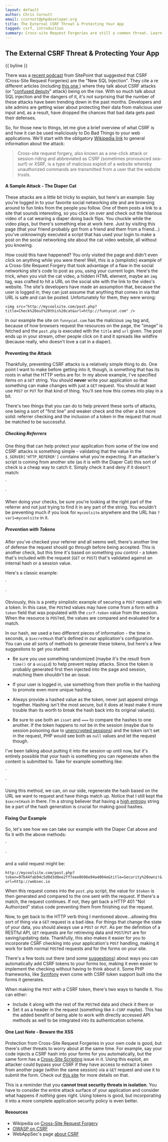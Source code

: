 ```yaml
---
layout: default
author: Chris Cornutt
email: ccornutt@phpdeveloper.org
title: The External CSRF Threat & Protecting Your App
tagged: csrf, introduction
summary: Cross-site Request Forgeries are still a common threat. Learn how to protect your app from this pesky issue.
---
```


The External CSRF Threat & Protecting Your App
--------------

{{ byline }}

There was a [recent podcast](http://www.sitepoint.com/podcast-185-csrf-is-the-new-sql-injection/)
from SitePoint that suggested that CSRF (Cross-Site Request Forgeries) are the "New SQL Injection".
They cite a re different articles (including [this one ](http://thenextweb.com/insider/2012/10/22/hackers-have-a-new-favorite-attack-vector-cross-site-scripting-up-69/)) where they talk about CSRF attacks (or "[confused deputy](http://en.wikipedia.org/wiki/Confused_Deputy)" attack) being on the rise. With so much talk about SQL injection 
and the dangers of it, it's not surprising that the number of these attacks have been trending 
down in the past months. Developers and site admins are getting wiser about protecting their 
data from malicious user input and, as a result, have dropped the chances that bad data gets 
past their defenses. 

So, for those new to things, let me give a brief overview of what CSRF is and how it can
be used maliciously to Do Bad Things to your web applications. We'll start with the obligatory
[Wikipedia link](http://en.wikipedia.org/wiki/Cross-site_request_forgery) to general information 
about the attack:

> Cross-site request forgery, also known as a one-click attack or session riding and 
> abbreviated as CSRF (sometimes pronounced sea-surf) or XSRF, is a type of malicious 
> exploit of a website whereby unauthorized commands are transmitted from a user that 
> the website trusts.

#### A Sample Attack - The Diaper Cat

These attacks are a little bit tricky to explain, but here's an example: Say you're logged
in to your favorite social networking site and are browsing around to fun links from the
people you follow. One of them posts a link to a site that sounds interesting, so you 
click on over and check out the hilarious video of a cat wearing a diaper doing back flips.
You chuckle while the video plays, but there's something else at work here. Just by visiting
this page (that your friend probably got from a friend and them from a friend...) you've
unknowingly executed a script that has used your login to make a post on the social networking
site about the cat video website, all without you knowing.

How could this have happened? You only visited the page and didn't even click on anything
while you were there! Well, this is a (simplistic) example of a Cross-Site Request Forgery
that took advantage of a flaw in the social networking site's code to post as you, using
your current login. Here's the trick, when you visit the cat video, a hidden HTML element,
maybe an `img` tag, was crafted to hit a URL on the social site with the link to the video's
website. The site's developers have made an assumption that, because the user is logged in,
they can just assume that anything that comes in via that URL is safe and can be posted.
Unfortunately for them, they were wrong:

`
<img src="http://mycoolsite.com/post.php?title=Check%20out%20this%20cat&url=http://funnycat.com" />
`

In our example the site on `funnycat.com` has the malicious `img` tag and, because of how
browsers request the resources on the page, the "image" is fetched and the `post.php` is
executed with the `title` and `url` given. The post ends up in your stream, other people
click on it and it spreads like wildfire (because really, who doesn't love a cat in a diaper).

#### Preventing the Attack

Thankfully, preventing CSRF attacks is a relatively simple thing to do. One point I want
to make before getting into it, though, is something that has its roots in what the HTTP
verbs are for. In my above example, I've specified items on a `GET` string. You should **never**
write your application so that something can make changes with just a `GET` request. You 
should at least use `POST` or `PUT` for that kind of thing. You'll see how this comes into 
play in a bit.

There's two things that you can do to help prevent these sorts of attacks, one being a sort
of "first line" and weaker check and the other a bit more solid: referrer checking and the
inclusion of a token in the request that must be matched to be successful.

##### Checking Referrers

One thing that can help protect your application from some of the low end CSRF attacks is 
something simple - validating that the value in the `$_SERVER['HTTP_REFERER']` comtains what
you're expecting. If an attacker's script is coming from another site (as it is with the Diaper
Cat) this sort of check is a cheap way to catch it. Simply check it and deny if it doesn't match:

`
<?php
$referer = $_SERVER['HTTP_REFER'];
if (preg_match('/^http:\/\/mycoolsite\.com/') == false) {
    header('HTTP/1.0 401 Unauthorized');
}
?>
`

When doing your checks, be sure you're looking at the right part of the referrer and not
just trying to find it in any part of the string. You wouldn't be preventing much if you
look for `mycoolsite` anywhere and the URL has `?var1=mycoolsite` in it.

##### Prevention with Tokens

After you've checked your referrer and all seems well, there's another line of defense 
the request should go through before being accepted. This is another check, but this time
it's based on something you control - a token that's included with the request (`GET` or 
`POST`) that's validated against an internal hash or a session value.

Here's a classic example:

`
<?php
$_SESSION['csrf-token'] = sha1(time().$secretHash);

if (isset($_POST['submit'])) {
    // check the token
    if (isset($_POST['token']) && $_POST['token'] === $_SESSION['csrf-token']) {
        return true;
    } else {
        return false;
    }
}
?>
`

Obviously, this is a pretty simplistic example of securing a `POST` request with a token.
In this case, the `POST`ed values may have come from a form with a `token` field that was
populated with the `csrf-token` value from the session. When the resource is `POST`ed,
the values are compared and evaluated for a match.

In our hash, we used a two different pieces of information - the time in seconds, a `$secretHash`
that's defined in our application's configuration. You can use all sorts of methods to generate
these tokens, but here's a few suggestions to get you started:

- Be sure you use something randomized (maybe it's the result from `time()` or a `uniqid`)
  to help prevent replay attacks. Since the token is probably generated first then injected 
  into the page and session, matching them shouldn't be an issue.

- If your user is logged in, use something from their profile in the hashing to promote 
  even more unique hashing.

- Always provide a hashed value as the token, never just append strings together. Hashing 
  isn't the most secure, but it does at least make it more trouble than its worth to
  break the hash back into its original value(s).

- Be sure to use both an `isset` and `===` to compare the hashes to one another. If the
  token happens to not be in the session (maybe due to session poisoning due to 
  [unencrypted sessions](/2012/09/10/Encrypted-Sessions-with-PHP.html)) and the token
  isn't set in the request, PHP would see both as `null` values and let the request though.

I've been talking about putting it into the session up until now, but it's entirely possible
that your hash is something you can regenerate when the content is submitted to. Take for
example something like:

`
<?php
if ($_SERVER['HTTP_METHOD'] == 'GET') {
    $token = sha1($_SERVER['SCRIPT_FILENAME'].'|'.$secretHash.'|'.implode('|',$_GET));
    if (isset($_GET['token']) && $_GET['token'] === $token) {
        return true;
    } else {
        return false;
    }
}
?>
`

Using this method, we can, on our side, regenerate the hash based on the URL we want to
request and have things match up. Notice that I still kept the `$secretHash` in there. 
I'm a strong believer that having a [high entropy](http://en.wikipedia.org/wiki/Entropy_(information_theory))
string be a part of the hash generation is crucial for making good hashes.

#### Fixing Our Example

So, let's see how we can take our example with the Diaper Cat above and fix it with the 
above methods:

`
<?php
// this is on the uber cool social networking site, in post.php
if (isset($_GET['token'])) {
    $token = sha1($_SERVER['SCRIPT_FILENAME'].'|'.$secretHash.'|'.implode('|',$_GET));
    return ($token === $_GET['token']) ? true : false;
} else {
    header('HTTP/1.0 401 Unauthorized');
}
?>
`

and a valid request might be: 

`http://mycoolsite.com/post.php?token=97b44fab94c5d0d3d0ee2ff7eee0b96e94a4004e&title=Security%20ownz!&url=http://websec.io`

When this request comes into the `post.php` script, the value for `$token` is then generated
and compared to the one sent with the request. If there's a match, the request continues. If
not, they get back a HTTP 401 "Not Authorized" status code preventing them from finishing out
the request.

Now, to get back to the HTTP verb thing I mentioned above...allowing this sort of thing 
via a `GET` request is a bad idea. For things that change the state of your data, you should 
always use a `POST` or `PUT`. As per the definition of a RESTful API, `GET` requests are for
retrieving data and `POST`/`PUT` are for saving/updating data. Thankfully, this also makes
it easier for you to incorporate CSRF checking into your application's `POST` handling, making
it work for both normal `POST`ed requests and for the forms on your site.

There's a few tools out there (and some [suggestions](http://www.tonybibbs.com/2008/04/Protection-Against-CSRF/))
about ways you can automatically add CSRF tokens to your forms too, making it even easier to 
implement the checking without having to think about it. Some PHP frameworks, like [Symfony](http://symfony.com)
even come with CSRF token support built into the forms it generates.

When making the `POST` with a CSRF token, there's two ways to handle it. You can either:

- Include it along with the rest of the `POST`ed data and check it there or
- Set it as a header in the request (something like `X-CSRF` maybe). This has the added
  benefit of being able to work with directly accessed API methods as well to be integrated
  into its authentication scheme.

#### One Last Note - Beware the XSS

Protection from Cross-Site Request Forgeries in your own code is good, but there's other
threats to worry about at the same time. For example, say your code injects a CSRF hash into
your forms for you automatically, but the same form has a [Cross-Site Scripting](http://websecio.localhost/2012/08/10/OWASP-Top-Ten-Cross-Site-Scripting.html)
issue in it. Using this exploit, an attacker could bypass your CSRF if they have access
to extract a token from another page (within the same session) via a `GET` request and use
it to submit the form. Check out [this site](http://www.christian-schneider.net/CsrfAndSameOriginXss.html)
for more details on that.

This is a reminder that you **cannot treat security threats in isolation**. You have to consider
the entire attack surface of your application and consider what happens if *nothing* goes right.
Using tokens is good, but incorporating it into a more complete application security policy
is even better.


#### Resources

- Wikipedia on [Cross-Site Request Forgery](http://en.wikipedia.org/wiki/Cross-site_request_forgery)
- [OWASP on CSRF](https://www.owasp.org/index.php/Cross-Site_Request_Forgery_%28CSRF%29)
- WebAppSec's page [about CSRF](http://projects.webappsec.org/w/page/13246919/Cross%20Site%20Request%20Forgery)


